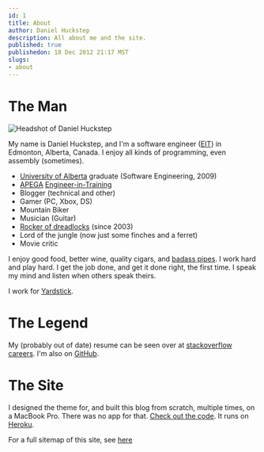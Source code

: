 ```yaml
---
id: 1
title: About
author: Daniel Huckstep
description: All about me and the site.
published: true
publishedon: 18 Dec 2012 21:17 MST
slugs:
- about
---
```

# The Man

<p><img src="http://cf.verboselogging.com/assets/images/headshot-c061a5cc2537c9cb00b82fd6670eb4c4.jpg" class="round medium fright bleft bbottom hover" alt="Headshot of Daniel Huckstep" /></p>

My name is Daniel Huckstep, and I'm a software engineer ([EIT](http://www.apegga.org/applicants/Engineers/mit.html")) in Edmonton, Alberta, Canada. I enjoy all kinds of programming, even assembly (sometimes).

* <a href="http://www.ualberta.ca/">University of Alberta</a> graduate (Software Engineering, 2009)
* [APEGA](http://www.apegga.org/) [Engineer-in-Training](http://www.apegga.org/applicants/Engineers/mit.html)
* Blogger (technical and other)
* Gamer (PC, Xbox, DS)
* Mountain Biker
* Musician (Guitar)
* [Rocker of dreadlocks](/2010/03/18/where-my-programming-power-comes-from) (since 2003)
* Lord of the jungle (now just some finches and a ferret)
* Movie critic

I enjoy good food, better wine, quality cigars, and [badass pipes](http://www.lorenzettipipe.com/). I work hard and play hard. I get the job done, and get it done right, the first time. I speak my mind and listen when others speak theirs.

I work for [Yardstick](http://www.getyardstick.com/).

# The Legend

My (probably out of date) resume can be seen over at [stackoverflow careers](http://careers.stackoverflow.com/darkhelmetlive). I'm also on [GitHub](http://github.com/darkhelmet).

# The Site

I designed the theme for, and built this blog from scratch, multiple times, on a MacBook Pro. There was no app for that. [Check out the code](https://github.com/darkhelmet/dashvee). It runs on [Heroku](http://heroku.com/).

For a full sitemap of this site, see [here](/sitemap.xml)
